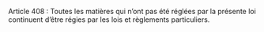Article 408 : Toutes les matières qui n’ont pas été réglées par la présente loi continuent d’être régies par les lois et règlements particuliers.